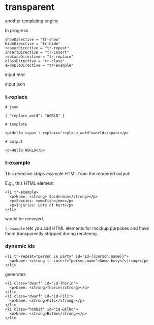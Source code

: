 # transparent

another templating engine

In progress.

    showDirective = "tr-show"
    hideDirective = "tr-hide"
    repeatDirective = "tr-repeat"
    insertDirective = "tr-insert"
    replaceDirective = "tr-replace"
    classDirective = "tr-class"
    exampleDirective = "tr-example"

input.html

input.json


### t-replace


    # json

    { "replace_word": "WORLD" }

    # template

    <p>Hello <span t-replace="replace_word">world</span></p>

    # output 

    <p>Hello WORLD</p>


### t-example

This directive strips example HTML from the rendered output:

E.g., this HTML element 

    <li tr-example>
      <p>Name: <strong> Spiderman</strong></p>
      <p>Species: <em>Fish</em></p>
      <p>Injuries: Lots of hurt</p>
    </li>

would be removed.

`t-example` lets you add HTML elements for mockup purposes and have
them transparently stripped during rendering.


### dynamic ids

    <li tr-repeat="person in party" id="id-{{person.name}}">
      <p>Name: <strong tr-insert="person.name">Some body</strong></p>
    </li>

generates 

    <li class="dwarf" id="id-Thorin">
      <p>Name: <strong>Thorin</strong></p>
    </li>
    <li class="dwarf" id="id-Fili">
      <p>Name: <strong>Fili</strong></p>
    </li>
    <li class="hobbit" id="id-Bilbo">
      <p>Name: <strong>Bilbo</strong></p>
    </li>
  
